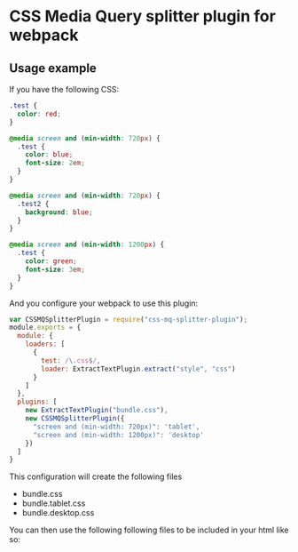 # CSS Media Query splitter plugin for webpack

## Usage example

If you have the following CSS:

``` css
.test {
  color: red;
}

@media screen and (min-width: 720px) {
  .test {
    color: blue;
    font-size: 2em;
  }
}

@media screen and (min-width: 720px) {
  .test2 {
    background: blue;
  }
}

@media screen and (min-width: 1200px) {
  .test {
    color: green;
    font-size: 3em;
  }
}
```

And you configure your webpack to use this plugin:

``` javascript
var CSSMQSplitterPlugin = require("css-mq-splitter-plugin");
module.exports = {
  module: {
    loaders: [
      {
        test: /\.css$/,
        loader: ExtractTextPlugin.extract("style", "css")
      }
    ]
  },
  plugins: [
    new ExtractTextPlugin("bundle.css"),
    new CSSMQSplitterPlugin({
      "screen and (min-width: 720px)": 'tablet',
      "screen and (min-width: 1200px)": 'desktop'
    })
  ]
}
```

This configuration will create the following files

* bundle.css
* bundle.tablet.css
* bundle.desktop.css

You can then use the following following files to be included in your html like so:
<link rel="stylesheet" href="bundle.css" />
<link rel="stylesheet" media="screen and (min-width: 720px)" href="bundle.tablet.css" />
<link rel="stylesheet" media="screen and (min-width: 1200px)": 'desktop" href="bundle.desktop.css" />
